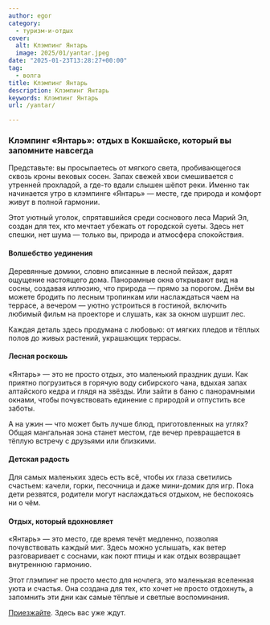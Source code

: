 ```yaml
---
author: egor
category:
  - туризм-и-отдых
cover:
  alt: Клэмпинг Янтарь
  image: 2025/01/yantar.jpeg
date: "2025-01-23T13:28:27+00:00"
tag:
  - волга
title: Клэмпинг Янтарь
description: Клэмпинг Янтарь
keywords: Клэмпинг Янтарь
url: /yantar/

---
```

### Клэмпинг «Янтарь»: отдых в Кокшайске, который вы запомните навсегда

Представьте: вы просыпаетесь от мягкого света, пробивающегося сквозь кроны вековых сосен. Запах свежей хвои смешивается с утренней прохладой, а где-то вдали слышен шёпот реки. Именно так начинается утро в клэмпинге «Янтарь» — месте, где природа и комфорт живут в полной гармонии.

Этот уютный уголок, спрятавшийся среди соснового леса Марий Эл, создан для тех, кто мечтает убежать от городской суеты. Здесь нет спешки, нет шума — только вы, природа и атмосфера спокойствия.

#### Волшебство уединения

Деревянные домики, словно вписанные в лесной пейзаж, дарят ощущение настоящего дома. Панорамные окна открывают вид на сосны, создавая иллюзию, что природа — прямо за порогом. Днём вы можете бродить по лесным тропинкам или наслаждаться чаем на террасе, а вечером — уютно устроиться в гостиной, включить любимый фильм на проекторе и слушать, как за окном шуршит лес.

Каждая деталь здесь продумана с любовью: от мягких пледов и тёплых полов до живых растений, украшающих террасы.

#### Лесная роскошь

«Янтарь» — это не просто отдых, это маленький праздник души. Как приятно погрузиться в горячую воду сибирского чана, вдыхая запах алтайского кедра и глядя на звёзды. Или зайти в баню с панорамными окнами, чтобы почувствовать единение с природой и отпустить все заботы.

А на ужин — что может быть лучше блюд, приготовленных на углях? Общая мангальная зона станет местом, где вечер превращается в тёплую встречу с друзьями или близкими.

#### Детская радость

Для самых маленьких здесь есть всё, чтобы их глаза светились счастьем: качели, горки, песочница и даже мини-домик для игр. Пока дети резвятся, родители могут наслаждаться отдыхом, не беспокоясь ни о чём.

#### Отдых, который вдохновляет

«Янтарь» — это место, где время течёт медленно, позволяя почувствовать каждый миг. Здесь можно услышать, как ветер разговаривает с соснами, как поют птицы и как отдых возвращает внутреннюю гармонию.

Этот глэмпинг не просто место для ночлега, это маленькая вселенная уюта и счастья. Она создана для тех, кто хочет не просто отдохнуть, а запомнить эти дни как самые тёплые и светлые воспоминания.

[Приезжайте](https://yantarglamp.tb.ru/yantarglamp). Здесь вас уже ждут.
